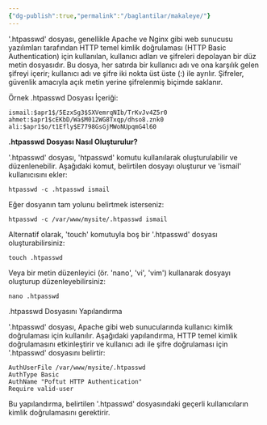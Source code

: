 ```yaml
---
{"dg-publish":true,"permalink":"/baglantilar/makaleye/"}
---
```


'.htpasswd' dosyası, genellikle Apache ve Nginx gibi web sunucusu yazılımları tarafından HTTP temel kimlik doğrulaması (HTTP Basic Authentication) için kullanılan, kullanıcı adları ve şifreleri depolayan bir düz metin dosyasıdır. Bu dosya, her satırda bir kullanıcı adı ve ona karşılık gelen şifreyi içerir; kullanıcı adı ve şifre iki nokta üst üste (:) ile ayrılır. Şifreler, güvenlik amacıyla açık metin yerine şifrelenmiş biçimde saklanır.


Örnek .htpasswd Dosyası İçeriği:

```
ismail:$apr1$/5EzxSg3$SXVemrqNIb/TrKvJv4Z5r0 ahmet:$apr1$cEKbD/Wa$M012WG8Txqp/dhso8.znk0 ali:$apr1$o/t1Efly$E7798GsGjMWoNUpqmG4l60
```


**.htpasswd Dosyası Nasıl Oluşturulur?**

'.htpasswd' dosyası, 'htpasswd' komutu kullanılarak oluşturulabilir ve düzenlenebilir. Aşağıdaki komut, belirtilen dosyayı oluşturur ve 'ismail' kullanıcısını ekler:

```
htpasswd -c .htpasswd ismail
```

Eğer dosyanın tam yolunu belirtmek isterseniz:

```
htpasswd -c /var/www/mysite/.htpasswd ismail
```

Alternatif olarak, 'touch' komutuyla boş bir '.htpasswd' dosyası oluşturabilirsiniz:

```
touch .htpasswd
```

Veya bir metin düzenleyici (ör. 'nano', 'vi', 'vim') kullanarak dosyayı oluşturup düzenleyebilirsiniz:

```
nano .htpasswd
```

.htpasswd Dosyasını Yapılandırma

'.htpasswd' dosyası, Apache gibi web sunucularında kullanıcı kimlik doğrulaması için kullanılır. Aşağıdaki yapılandırma, HTTP temel kimlik doğrulamasını etkinleştirir ve kullanıcı adı ile şifre doğrulaması için '.htpasswd' dosyasını belirtir:


```
AuthUserFile /var/www/mysite/.htpasswd
AuthType Basic
AuthName "Poftut HTTP Authentication"
Require valid-user
```

Bu yapılandırma, belirtilen '.htpasswd' dosyasındaki geçerli kullanıcıların kimlik doğrulamasını gerektirir.

